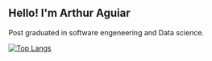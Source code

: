 <h2> Hello! I'm Arthur Aguiar </h2>

Post graduated in software engeneering and Data science. </br>

[![Top Langs](https://github-readme-stats.vercel.app/api/top-langs/?username=Aguiar575&layout=compact&theme=synthwave&langs_count=15&count_private=true)](https://github.com/anuraghazra/github-readme-stats)

